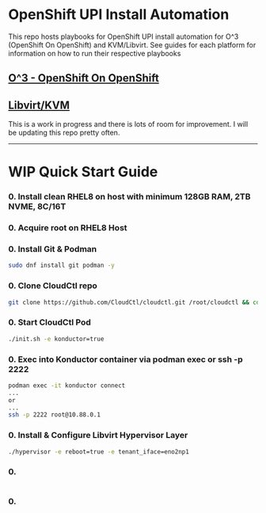 # OpenShift UPI Install Automation

This repo hosts playbooks for OpenShift UPI install automation for O^3  (OpenShift On OpenShift) and KVM/Libvirt. See guides for each platform for information on how to run their respective playbooks

## [O^3 - OpenShift On OpenShift](./O^3)
## [Libvirt/KVM](./libvirt)

This is a work in progress and there is lots of room for improvement. I will be updating this repo pretty often.

---------------------------------
# WIP Quick Start Guide


### 0. Install clean RHEL8 on host with minimum 128GB RAM, 2TB NVME, 8C/16T
### 0. Acquire root on RHEL8 Host
### 0. Install Git & Podman
```sh
sudo dnf install git podman -y
```
### 0. Clone CloudCtl repo
```sh
git clone https://github.com/CloudCtl/cloudctl.git /root/cloudctl && cd /root/cloudctl
```
### 0. Start CloudCtl Pod
```sh
./init.sh -e konductor=true
```
### 0. Exec into Konductor container via podman exec or ssh -p 2222
```sh
podman exec -it konductor connect
...
or
...
ssh -p 2222 root@10.88.0.1
```
### 0. Install & Configure Libvirt Hypervisor Layer
```sh
./hypervisor -e reboot=true -e tenant_iface=eno2np1
```
### 0. 
```sh
```
### 0. 
```sh
```
